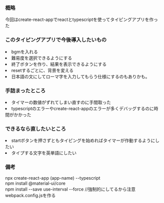 <h3>概略</h3>
今回はcreate-react-appでreactとtypescriptを使ってタイピングアプリを作った
<h3>このタイピングアプリで今後導入したいもの</h3>
<li>bgmを入れる
<li>難易度を選択できるようにする
<li>終了ボタンを作り、結果を表示できるようにする
<li>resetするごとに、背景を変える
<li>日本語の文にしてローマ字を入力してもらう仕様にするのもありかも。

<h3>手詰まったところ</h3>
<li>タイマーの数値がずれてしまい直すのに手間取った
<li>typescriptのエラーやcreate-react-appのエラーが多くデバッグするのに時間がかかった
<h3>できるなら直したいところ</h3>
<li>startボタンを押さずともタイピングを始めればタイマーが作動するようにしたい
<li>タイプする文字を英単語にしたい
<br>
<h3>備考</h3>
npx create-react-app (app-name) --typescript<br>
npm install @material-ui/core<br>
npm install --save use-interval --force //強制的にしてるから注意<br>
webpack.config.jsを作る<br>